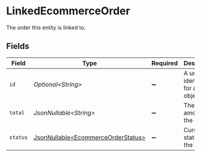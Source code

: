# LinkedEcommerceOrder

The order this entity is linked to.


## Fields

| Field                                                                                  | Type                                                                                   | Required                                                                               | Description                                                                            | Example                                                                                |
| -------------------------------------------------------------------------------------- | -------------------------------------------------------------------------------------- | -------------------------------------------------------------------------------------- | -------------------------------------------------------------------------------------- | -------------------------------------------------------------------------------------- |
| `id`                                                                                   | *Optional\<String>*                                                                    | :heavy_minus_sign:                                                                     | A unique identifier for an object.                                                     | 12345                                                                                  |
| `total`                                                                                | *JsonNullable\<String>*                                                                | :heavy_minus_sign:                                                                     | The total amount of the order.                                                         | 199.99                                                                                 |
| `status`                                                                               | [JsonNullable\<EcommerceOrderStatus>](../../models/components/EcommerceOrderStatus.md) | :heavy_minus_sign:                                                                     | Current status of the order.                                                           | active                                                                                 |